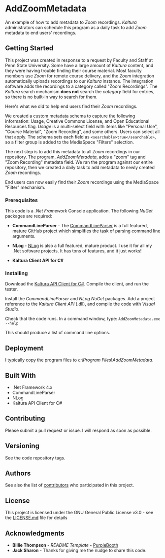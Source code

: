 # AddZoomMetadata

An example of how to add metadata to *Zoom* recordings.  *Kaltura* administrators can schedule this program as a daily task to add *Zoom* metadata to end users' recordings.

## Getting Started

This project was created in response to a request by Faculty and Staff at Penn State University.  Some  have a large amount of *Kaltura* content, and they were having trouble finding their course material.  Most faculty members use *Zoom* for remote course delivery, and the *Zoom* integration automatically uploads recordings to our *Kaltura* instance.  The integration software adds the recordings to a category called "Zoom Recordings".  The *Kaltura* search mechanism **does not** search the *category* field for entries, so there is no built-in way to search for them.

Here's what we did to help end users find their *Zoom* recordings.

We created a custom metadata schema to capture the following information:  Usage, Creative Commons License, and Open Educational Resources flag.  *Usage* is a multi-select field with items like "Personal Use", "Course Material", "Zoom Recording", and some others.  Users can select all that apply.  The schema sets each field as `<searchable>true</searchable>`, so a filter group is added to the MediaSpace "Filters" selection.

The next step is to add this metadata to all *Zoom* recordings in our repository.  The program, *AddZoomMetadata*, adds a "zoom" tag and "Zoom Recording" metadata field.  We ran the program against our entire repository, then we created a daily task to add metadata to newly created *Zoom* recordings.

End users can now easily find their *Zoom* recordings using the MediaSpace "Filter" mechanism.

### Prerequisites

This code is a *.Net Framework* Console application.  The following *NuGet* packages are required:

* **CommandLineParser** - The [CommandLineParser](https://github.com/commandlineparser/commandline) is a full featured, mature GitHub project which simplifies the task of parsing command line arguments.

* **NLog** - [NLog](https://nlog-project.org/) is also a full featured, mature product.  I use it for all my .Net software projects.  It has tons of features, and it just works!

* **Kaltura Client API for C#**

### Installing

Download the [Kaltura API Client for C#](https://developer.kaltura.com/api-docs/Client_Libraries/).  Compile the client, and run the tester.

Install the *CommandLineParser* and *NLog* *NuGet* packages.  Add a project reference to the *Kaltura Client API* (.dll), and compile the code with *Visual Studio*.

Check that the code runs.  In a command window, type:  `AddZoomMetadata.exe --help`

This should produce a list of command line options.

## Deployment

I typically copy the program files to *c:\Program Files\AddZoomMetadata*.

## Built With

* .Net Framework 4.x
* CommandLineParser
* NLog
* Kaltura API Client for C#

## Contributing



Please submit a pull request or issue.  I will respond as soon as possible.

## Versioning

See the code repository tags.

## Authors

See also the list of [contributors](https://github.com/uvotguy/AddZoomMetadata/contributors) who participated in this project.

## License

This project is licensed under the GNU General Public License v3.0 - see the [LICENSE.md](https://github.com/uvotguy/AddZoomMetadata/blob/master/LICENSE.md) file for details

## Acknowledgments

* **Billie Thompson** - *README Template* - [PurpleBooth](https://github.com/PurpleBooth)
* **Jack Sharon** - Thanks for giving me the nudge to share this code.

